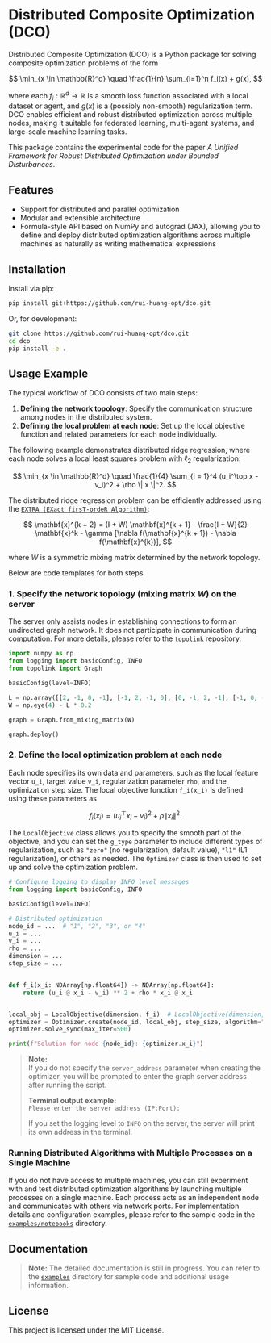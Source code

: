 # Distributed Composite Optimization (DCO)
Distributed Composite Optimization (DCO) is a Python package for solving composite optimization problems of the form

$$
\min_{x \in \mathbb{R}^d} \quad \frac{1}{n} \sum_{i=1}^n f_i(x) + g(x),
$$

where each $f_i: \mathbb{R}^d \rightarrow \mathbb{R}$ is a smooth loss function associated with a local dataset or agent, and $g(x)$ is a (possibly non-smooth) regularization term. DCO enables efficient and robust distributed optimization across multiple nodes, making it suitable for federated learning, multi-agent systems, and large-scale machine learning tasks.

This package contains the experimental code for the paper *A Unified Framework for Robust Distributed Optimization under Bounded Disturbances*.

## Features

- Support for distributed and parallel optimization
- Modular and extensible architecture
- Formula-style API based on NumPy and autograd (JAX), allowing you to define and deploy distributed optimization algorithms across multiple machines as naturally as writing mathematical expressions

## Installation
Install via pip:

```bash
pip install git+https://github.com/rui-huang-opt/dco.git
```

Or, for development:

```bash
git clone https://github.com/rui-huang-opt/dco.git
cd dco
pip install -e .
```

## Usage Example

The typical workflow of DCO consists of two main steps:

1. **Defining the network topology**: Specify the communication structure among nodes in the distributed system.
2. **Defining the local problem at each node**: Set up the local objective function and related parameters for each node individually.

The following example demonstrates distributed ridge regression, where each node solves a local least squares problem with $\ell_2$ regularization:

$$
\min_{x \in \mathbb{R}^d} \quad \frac{1}{4} \sum_{i = 1}^4 (u_i^\top x - v_i)^2 + \rho \| x \|^2.
$$

The distributed ridge regression problem can be efficiently addressed using the [`EXTRA (EXact firsT-ordeR Algorithm)`](https://epubs.siam.org/doi/abs/10.1137/14096668X):

$$
\mathbf{x}^{k + 2} = (I + W) \mathbf{x}^{k + 1} - \frac{I + W}{2} \mathbf{x}^k - \gamma [\nabla f(\mathbf{x}^{k + 1}) - \nabla f(\mathbf{x}^{k})],
$$

where $W$ is a symmetric mixing matrix determined by the network topology.

Below are code templates for both steps

### 1. Specify the network topology (mixing matrix $W$) on the server

The server only assists nodes in establishing connections to form an undirected graph network. It does not participate in communication during computation.
For more details, please refer to the [`topolink`](https://github.com/rui-huang-opt/topolink) repository.

```python
import numpy as np
from logging import basicConfig, INFO
from topolink import Graph

basicConfig(level=INFO)

L = np.array([[2, -1, 0, -1], [-1, 2, -1, 0], [0, -1, 2, -1], [-1, 0, -1, 2]])
W = np.eye(4) - L * 0.2

graph = Graph.from_mixing_matrix(W)

graph.deploy()

```

### 2. Define the local optimization problem at each node
Each node specifies its own data and parameters, such as the local feature vector `u_i`, target value `v_i`, regularization parameter `rho`, and the optimization step size.
The local objective function `f_i(x_i)` is defined using these parameters as

$$
f_i(x_i) = (u_i^\top x_i - v_i)^2 + \rho \| x_i \|^2.
$$

The `LocalObjective` class allows you to specify the smooth part of the objective, and you can set the `g_type` parameter to include different types of regularization, such as `"zero"` (no regularization, default value), `"l1"` (L1 regularization), or others as needed.
The `Optimizer` class is then used to set up and solve the optimization problem.

```python
# Configure logging to display INFO level messages
from logging import basicConfig, INFO

basicConfig(level=INFO)

# Distributed optimization
node_id = ...  # "1", "2", "3", or "4"
u_i = ...
v_i = ...
rho = ...
dimension = ...
step_size = ...


def f_i(x_i: NDArray[np.float64]) -> NDArray[np.float64]:
    return (u_i @ x_i - v_i) ** 2 + rho * x_i @ x_i


local_obj = LocalObjective(dimension, f_i)  # LocalObjective(dimension, f_i, g_type="zero")
optimizer = Optimizer.create(node_id, local_obj, step_size, algorithm="EXTRA")
optimizer.solve_sync(max_iter=500)

print(f"Solution for node {node_id}: {optimizer.x_i}")
```

> **Note:**  
> If you do not specify the `server_address` parameter when creating the optimizer, you will be prompted to enter the graph server address after running the script.  
>  
> **Terminal output example:**  
> `Please enter the server address (IP:Port):`
>  
> If you set the logging level to `INFO` on the server, the server will print its own address in the terminal.

### Running Distributed Algorithms with Multiple Processes on a Single Machine

If you do not have access to multiple machines, you can still experiment with and test distributed optimization algorithms by launching multiple processes on a single machine. Each process acts as an independent node and communicates with others via network ports.
For implementation details and configuration examples, please refer to the sample code in the [`examples/notebooks`](./examples/notebooks/) directory.

## Documentation

> **Note:** The detailed documentation is still in progress. You can refer to the [`examples`](./examples/) directory for sample code and additional usage information.

## License

This project is licensed under the MIT License.